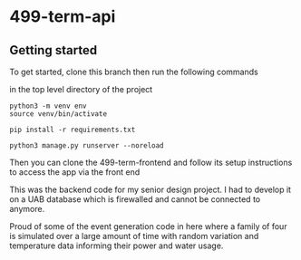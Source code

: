 # 499-term-api



## Getting started

To get started, clone this branch then run the following commands

in the top level directory of the project

```
python3 -m venv env
source venv/bin/activate

pip install -r requirements.txt

python3 manage.py runserver --noreload
```

Then you can clone the 499-term-frontend and follow its setup instructions to access the app via the front end



This was the backend code for my senior design project. I had to develop it on a UAB database which is firewalled and cannot be connected to anymore. 

Proud of some of the event generation code in here where a family of four is simulated over a large amount of time with random variation and temperature data informing their power and water usage. 
